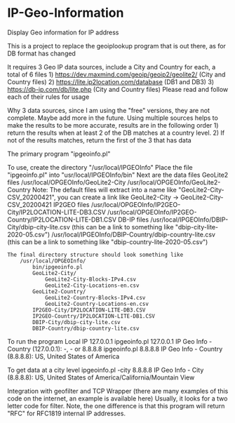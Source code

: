 # IP-Geo-Information
Display Geo information for IP address

This is a project to replace the geoiplookup program that is out there, as for DB format has changed

It requires 3 Geo IP data sources, include a City and Country for each, a total of 6 files
	1) https://dev.maxmind.com/geoip/geoip2/geolite2/ (City and Country files)
	2) https://lite.ip2location.com/database (DB1 and DB3)
	3) https://db-ip.com/db/lite.php (City and Country files)
Please read and follow each of their rules for usage

Why 3 data sources, since I am using the "free" versions, they are not complete. Maybe add more in the future.
Using multiple sources helps to make the results to be more accurate, results are in the following order
	1) return the results when at least 2 of the DB matches at a country level.
	2) If not of the results matches, return the first of the 3 that has data

The primary program "ipgeoinfo.pl"

To use, create the directory "/usr/local/IPGEOInfo"
Place the file "ipgeoinfo.pl" into "usr/local/IPGEOInfo/bin"
Next are the data files
	GeoLite2 files
		/usr/local/OPGEOInfo/GeoLite2-City
		/usr/local/OPGEOInfo/GeoLite2-Country
			Note: The default files will extract into a name like "GeoLite2-City-CSV_20200421", you can create a link like
				GeoLite2-City -> GeoLite2-City-CSV_20200421
	IP2GEO files
		/usr/local/OPGEOInfo/IP2GEO-City/IP2LOCATION-LITE-DB3.CSV
		/usr/local/OPGEOInfo/IP2GEO-Country/IP2LOCATION-LITE-DB1.CSV
	DB-IP files
		/usr/local/IPGEOInfo/DBIP-City/dbip-city-lite.csv
			(this can be a link to something like "dbip-city-lite-2020-05.csv")
		/usr/local/IPGEOInfo/DBIP-Country/dbip-country-lite.csv
			(this can be a link to something like "dbip-country-lite-2020-05.csv")
		
	The final directory structure should look something like
		/usr/local/OPGEOInfo/
			bin/ipgeoinfo.pl
			GeoLite2-City/
				GeoLite2-City-Blocks-IPv4.csv
				GeoLite2-City-Locations-en.csv
			GeoLite2-Country/
				GeoLite2-Country-Blocks-IPv4.csv
				GeoLite2-Country-Locations-en.csv
			IP2GEO-City/IP2LOCATION-LITE-DB3.CSV
			IP2GEO-Country/IP2LOCATION-LITE-DB1.CSV
			DBIP-City/dbip-city-lite.csv
			DBIP-Country/dbip-country-lite.csv
			
To run the program
	Local IP 127.0.0.1
		ipgeoinfo.pl 127.0.0.1
		IP Geo Info - Country (127.0.0.1): -, -
	or 8.8.8.8
		ipgeoinfo.pl 8.8.8.8
		IP Geo Info - Country (8.8.8.8): US, United States of America

To get data at a city level
		ipgeoinfo.pl -city 8.8.8.8
		IP Geo Info - City (8.8.8.8): US, United States of America/California/Mountain View
		
Integration with geofilter and TCP Wrapper (there are many examples of this code on the internet, an example is available here)
Usually, it looks for a two letter code for filter.
Note, the one difference is that this program will return "RFC" for RFC1819 internal IP addresses.


